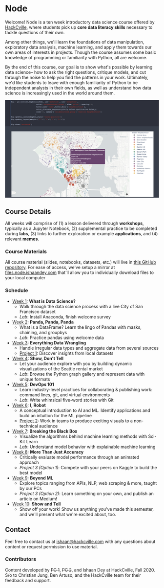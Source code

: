 # Node
Welcome! Node is a ten week introductory data science course offered by [HackCville](https://hackcville.com/), where students pick up **core data literacy skills** necessary to tackle questions of their own. 

Among other things, we'll learn the foundations of data manipulation, exploratory data analysis, machine learning, and apply them towards our own areas of interests in projects. Though the course assumes some basic knowledge of programming or familiarity with Python, all are welcome.

By the end of this course, our goal is to show what's possible by learning data science– how to ask the right questions, critique models, and cut through the noise to help you find the patterns in your work. Ultimately, we'd like students to leave with enough familiarity of Python to be independent analysts in their own fields, as well as understand how data science is increasingly used in the world around them.

![For example](tools/screenshots/w4_viz.png)

## Course Details 
All weeks will comprise of (1) a lesson delivered through **workshops**, typically as a Jupyter Notebook, (2) supplemental practice to be completed during **labs**, (3) links to further exploration or example **applications**, and (4) relevant **memes**. 

### Course Materials
All course material (slides, notebooks, datasets, etc.) will live in [this GitHub repository](https://github.com/ishaandey/node). For ease of access, we've setup a mirror at [files.node.ishaandey.com](https://files.node.ishaandey.com/) that'll allow you to individually download files to your local computer

### Schedule
- [Week 1](./week-1): **What is Data Science?** 
    - Walk through the data science process with a live City of San Francisco dataset
    - *Lab*: Install Anaconda, finish welcome survey
- [Week 2](./week-2): **Panda, Panda, Panda** 
    - What is a DataFrame? Learn the lingo of Pandas with masks, chaining, and groupbys
    - *Lab*: Practice pandas using welcome data
- [Week 3](./week-3): **Everything Data Wrangling** 
    - Handle irregular data types and aggregate data from several sources
    - [Project 1](./project-1): Discover insights from local datasets
- [Week 4](./week-4): **Show, Don't Tell** 
    - Let your audience explore with you by building dynamic visualizations of the Seattle rental market
    - *Lab*: Browse the Python graph gallery and represent data with unique formats
- [Week 5](./week-5): **DevOps 101** 
    - Learn industry-level practices for collaborating & publishing work: command lines, git, and virtual environments
    - *Lab*: Write whimsical five-word stories with Git
- [Week 6](./week-6): **I, Robot** 
    - A conceptual introduction to AI and ML. Identify applications and build an intuition for the ML pipeline
    - [Project 2](./project-1): Work in teams to produce exciting visuals to a non-technical audience 
- [Week 7](./week-7): **Breaking the Black Box** 
    - Visualize the algorithms behind machine learning methods with Sci-Kit Learn
    - *Lab*: Understand model behavior with explainable machine learning
- [Week 8](./week-8): **More Than Just Accuracy** 
    - Critically evaluate model performance through an animated approach
    - *Project 3 (Option 1)*: Compete with your peers on Kaggle to build the best model
- [Week 9](./week-9): **Beyond ML** 
    - Explore topics ranging from APIs, NLP, web scraping & more, taught by our PCs
    - *Project 3 (Option 2)*: Learn something on your own, and publish an article on Medium!
- [Week 10](./week-10): **Show and Tell** 
    - Show off your work! Show us anything you've made this semester, and we'll present what we're excited about, too.

## Contact
Feel free to contact us at ishaan@hackcville.com with any questions about content or request permission to use material.

### Contributors
Content developed by ~~PC 1~~, ~~PC 2~~, and Ishaan Dey at HackCville, Fall 2020. S/o to Christian Jung, Ben Artuso, and the HackCville team for their feedback and support.
